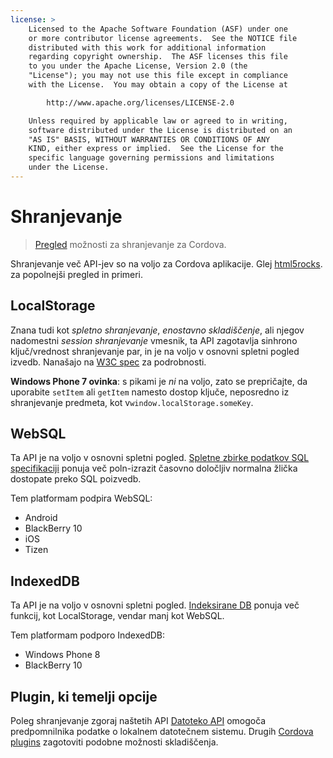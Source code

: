 ```yaml
---
license: >
    Licensed to the Apache Software Foundation (ASF) under one
    or more contributor license agreements.  See the NOTICE file
    distributed with this work for additional information
    regarding copyright ownership.  The ASF licenses this file
    to you under the Apache License, Version 2.0 (the
    "License"); you may not use this file except in compliance
    with the License.  You may obtain a copy of the License at

        http://www.apache.org/licenses/LICENSE-2.0

    Unless required by applicable law or agreed to in writing,
    software distributed under the License is distributed on an
    "AS IS" BASIS, WITHOUT WARRANTIES OR CONDITIONS OF ANY
    KIND, either express or implied.  See the License for the
    specific language governing permissions and limitations
    under the License.
---
```


# Shranjevanje

> <a href="../../guide/overview/index.html">Pregled</a> možnosti za shranjevanje za Cordova.

Shranjevanje več API-jev so na voljo za Cordova aplikacije. Glej [html5rocks][1]. za popolnejši pregled in primeri.

 [1]: http://www.html5rocks.com/en/features/storage

## LocalStorage

Znana tudi kot *spletno shranjevanje*, *enostavno skladiščenje*, ali njegov nadomestni *session shranjevanje* vmesnik, ta API zagotavlja sinhrono ključ/vrednost shranjevanje par, in je na voljo v osnovni spletni pogled izvedb. Nanašajo na [W3C spec][2] za podrobnosti.

 [2]: http://www.w3.org/TR/webstorage/

**Windows Phone 7 ovinka**: s pikami je *ni* na voljo, zato se prepričajte, da uporabite `setItem` ali `getItem` namesto dostop ključe, neposredno iz shranjevanje predmeta, kot v`window.localStorage.someKey`.

## WebSQL

Ta API je na voljo v osnovni spletni pogled. [Spletne zbirke podatkov SQL specifikaciji][3] ponuja več poln-izrazit časovno določljiv normalna žlička dostopate preko SQL poizvedb.

 [3]: http://dev.w3.org/html5/webdatabase/

Tem platformam podpira WebSQL:

*   Android
*   BlackBerry 10
*   iOS
*   Tizen

## IndexedDB

Ta API je na voljo v osnovni spletni pogled. [Indeksirane DB][4] ponuja več funkcij, kot LocalStorage, vendar manj kot WebSQL.

 [4]: http://www.w3.org/TR/IndexedDB/

Tem platformam podporo IndexedDB:

*   Windows Phone 8
*   BlackBerry 10

## Plugin, ki temelji opcije

Poleg shranjevanje zgoraj naštetih API [Datoteko API][5] omogoča predpomnilnika podatke o lokalnem datotečnem sistemu. Drugih [Cordova plugins][6] zagotoviti podobne možnosti skladiščenja.

 [5]: https://github.com/apache/cordova-plugin-file/blob/master/doc/index.md
 [6]: http://plugins.cordova.io/